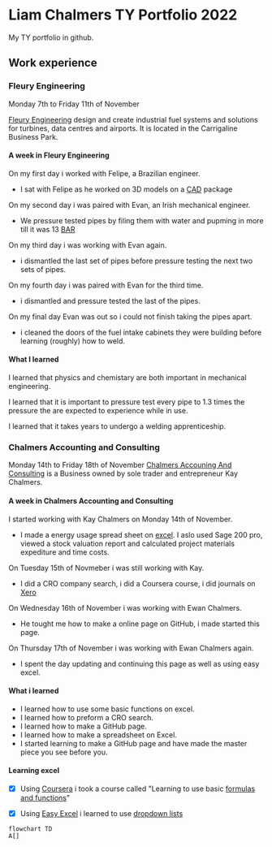 # Liam Chalmers TY Portfolio 2022

My TY portfolio in github.

## Work experience

### Fleury Engineering

Monday 7th to Friday 11th of November

[Fleury Engineering](https://fleuryengineering.com/) design and create industrial fuel systems and solutions for turbines, data centres and airports. It is located in the Carrigaline Business Park.

#### A week in Fleury Engineering
On my first day i worked with Felipe, a Brazilian engineer.
- I sat with Felipe as he worked on 3D models on a [CAD](https://www.techtarget.com/whatis/definition/CAD-computer-aided-design) package

On my second day i was paired with Evan, an Irish mechanical engineer.
- We pressure tested pipes by filing them with water and pupming in more till it was 13 [BAR](https://en.wikipedia.org/wiki/Bar_(unit))

On my third day i was working with Evan again.
- i dismantled the last set of pipes before pressure testing the next two sets of pipes.

On my fourth day i was paired with Evan for the third time.
- i dismantled and pressure tested the last of the pipes.

On my final day Evan was out so i could not finish taking the pipes apart.
-  i cleaned the doors of the fuel intake cabinets they were building before learning (roughly) how to weld.

#### What I learned
I learned that physics and chemistary are both important in mechanical engineering.

I learned that it is important to pressure test every pipe to 1.3 times the pressure the are expected to experience while in use.

I learned that it takes years to undergo a welding apprenticeship.


### Chalmers Accounting and Consulting 

Monday 14th to Friday 18th of November
[Chalmers Accouning And Consulting](https://chalmersaccounting.ie/) is a Business owned by sole trader and entrepreneur Kay Chalmers.

#### A week in Chalmers Accounting and Consulting 

I started working with Kay Chalmers on Monday 14th of November.

- I made a energy usage spread sheet on [excel](https://en.wikipedia.org/wiki/Microsoft_Excel). I aslo used Sage 200 pro, viewed a stock valuation report and calculated project materials expediture and time costs.

On Tuesday 15th of Novmeber i was still working with Kay.

- I did a CRO company search, i did a Coursera course, i did journals on [Xero](https://tipalti.com/en-eu/xero-integration-ptr/?cq_src=google_ads&cq_cmp=18210123574&cq_con=147466186744&cq_term=xero&cq_med=&cq_plac=&cq_net=g&cq_pos=&cq_plt=gp&utm_source=google&utm_medium=cpc&utm_term=xero&utm_campaign=G_S_EU_Xero_General&utm_adgroup=&_bt=619176002544&_bm=e&_bn=g&gclid=Cj0KCQiA1NebBhDDARIsAANiDD3naFxAusPs0xRxlyjBmxAfEWA7RgL28ZjyE3FXyqtGdj3s-Xq5J_QaAnveEALw_wcB)

On Wednesday 16th of November i was working with Ewan Chalmers.

- He tought me how to make a online page on GitHub, i made started this page.

On Thursday 17th of November i was working with Ewan Chalmers again.

- I spent the day updating and continuing this page as well as using easy excel.

#### What i learned 
- I learned how to use some basic functions on excel.
- I learned how to preform a CRO search.
- I learned how to make a GitHub page.
- I learned how to make a spreadsheet on Excel.
- I started learning to make a GitHub page and have made the master piece you see before you.

#### Learning excel
- [x] Using [Coursera](https://www.coursera.org/courseraplus?utm_source=gg&utm_medium=sem&utm_campaign=04-CourseraPlus-ESC&utm_content=B2C&campaignid=13433112712&adgroupid=121113573337&device=c&keyword=coursera&matchtype=b&network=g&devicemodel=&adpostion=&creativeid=526383220022&hide_mobile_promogclid=Cj0KCQiA1NebBhDDARIsAANiDD06LgAJbpZv8cfmKSwAxlFTcElUEM8U3GIHOWO1ThkwbpRRPsVB88caAkVeEALw_wcB) i took a course called "Learning to use basic [formulas and functions](https://www.coursera.org/projects/using-basic-formulas-functions-microsoft-excel)"
- [x] Using [Easy Excel](https://www.excel-easy.com/) i learned to use [dropdown lists](https://www.excel-easy.com/examples/drop-down-list.html)


```mermaid
flowchart TD
A[]








